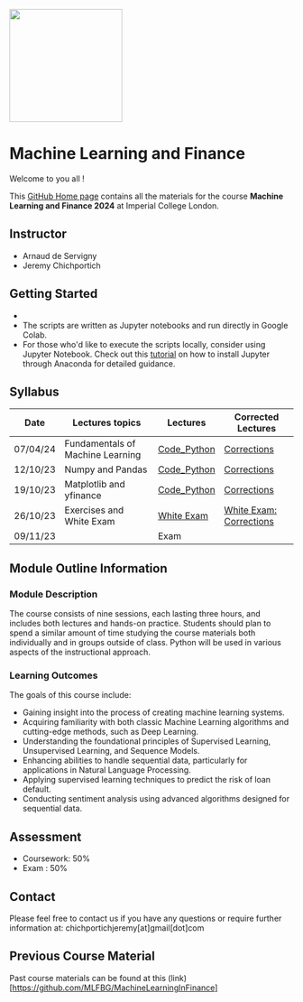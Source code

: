 

<img src="https://www.google.com/url?sa=i&url=https%3A%2F%2Frankings.ft.com%2Fschools%2F132%2Fimperial-college-london%2Fschool-info&psig=AOvVaw3miVM3Tcd2ijxWzU3A7fP2&ust=1712166168064000&source=images&cd=vfe&opi=89978449&ved=0CBIQjRxqFwoTCKiU4ZOKpIUDFQAAAAAdAAAAABAE" width="200" style="vertical-align:middle" /> <h1>Machine Learning and Finance </h1>

Welcome to you all !

This [GitHub Home page](https://github.com/Jandsy/ml_finance_imperial) contains all the materials for the course **Machine Learning and Finance 2024** at Imperial College London.

## Instructor
* Arnaud de Servigny
* Jeremy Chichportich

## Getting Started
*
* The scripts are written as Jupyter notebooks and run directly in Google Colab.
* For those who'd like to execute the scripts locally, consider using Jupyter Notebook. Check out this [tutorial](https://test-jupyter.readthedocs.io/en/latest/install.html) on how to install Jupyter through Anaconda for detailed guidance.

## Syllabus 

| Date    |  Lectures topics  | Lectures | Corrected Lectures
|----------| ----------- | ----------- |  ----------- | 
| 07/04/24 |  Fundamentals of Machine Learning | [Code_Python](Session_1/fundamentals_python_dauphine.ipynb "Session_1")  <br/> | [Corrections](Session_1/fundamentals_python_dauphine_correction.ipynb "Session_1")
| 12/10/23 |  Numpy and Pandas|  [Code_Python](Session_2/numpy_and_pandas_python_dauphine.ipynb "Session_2")  <br/>  | [Corrections](Session_2/corrected_numpy_and_pandas_python_dauphine.ipynb "Session_2")
| 19/10/23 |  Matplotlib and yfinance |  [Code_Python](Session_3/matplotlib_yfinance_python_dauphine.ipynb "Session_3") <br/> |[Corrections](Session_3/corrected_matplotlib_yfinance_python_dauphine.ipynb "Session 3")
| 26/10/23 |  Exercises and White Exam |  [White Exam](White_exam_Dauphine.pdf)  <br/> | [White Exam: Corrections](White_exam_dauphine_corrected.pdf)
| 09/11/23 |   | Exam |   <br/>


## Module Outline Information

### Module Description
The course consists of nine sessions, each lasting three hours, and includes both lectures and hands-on practice. Students should plan to spend a similar amount of time studying the course materials both individually and in groups outside of class. Python will be used in various aspects of the instructional approach.


### Learning Outcomes 


The goals of this course include:

* Gaining insight into the process of creating machine learning systems.
* Acquiring familiarity with both classic Machine Learning algorithms and cutting-edge methods, such as Deep Learning.
* Understanding the foundational principles of Supervised Learning, Unsupervised Learning, and Sequence Models.
* Enhancing abilities to handle sequential data, particularly for applications in Natural Language Processing.
* Applying supervised learning techniques to predict the risk of loan default.
* Conducting sentiment analysis using advanced algorithms designed for sequential data.


## Assessment 

* Coursework: 50%
* Exam : 50% 


## Contact

Please feel free to contact us if you have any questions or require further information at: chichportichjeremy[at]gmail[dot]com

## Previous Course Material

Past course materials can be found at this (link)[https://github.com/MLFBG/MachineLearningInFinance]
